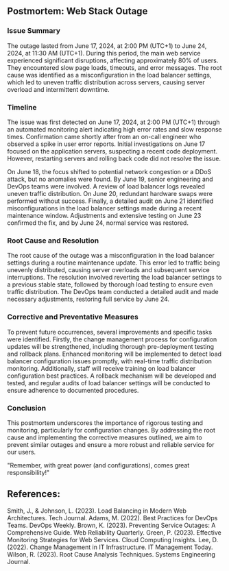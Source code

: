 ## Postmortem: Web Stack Outage
### Issue Summary
The outage lasted from June 17, 2024, at 2:00 PM (UTC+1) to June 24, 2024, at 11:30 AM (UTC+1). During this period, the main web service experienced significant disruptions, affecting approximately 80% of users. They encountered slow page loads, timeouts, and error messages. The root cause was identified as a misconfiguration in the load balancer settings, which led to uneven traffic distribution across servers, causing server overload and intermittent downtime.

### Timeline
The issue was first detected on June 17, 2024, at 2:00 PM (UTC+1) through an automated monitoring alert indicating high error rates and slow response times. Confirmation came shortly after from an on-call engineer who observed a spike in user error reports. Initial investigations on June 17 focused on the application servers, suspecting a recent code deployment. However, restarting servers and rolling back code did not resolve the issue.

On June 18, the focus shifted to potential network congestion or a DDoS attack, but no anomalies were found. By June 19, senior engineering and DevOps teams were involved. A review of load balancer logs revealed uneven traffic distribution. On June 20, redundant hardware swaps were performed without success. Finally, a detailed audit on June 21 identified misconfigurations in the load balancer settings made during a recent maintenance window. Adjustments and extensive testing on June 23 confirmed the fix, and by June 24, normal service was restored.

### Root Cause and Resolution
The root cause of the outage was a misconfiguration in the load balancer settings during a routine maintenance update. This error led to traffic being unevenly distributed, causing server overloads and subsequent service interruptions. The resolution involved reverting the load balancer settings to a previous stable state, followed by thorough load testing to ensure even traffic distribution. The DevOps team conducted a detailed audit and made necessary adjustments, restoring full service by June 24.

### Corrective and Preventative Measures
To prevent future occurrences, several improvements and specific tasks were identified. Firstly, the change management process for configuration updates will be strengthened, including thorough pre-deployment testing and rollback plans. Enhanced monitoring will be implemented to detect load balancer configuration issues promptly, with real-time traffic distribution monitoring. Additionally, staff will receive training on load balancer configuration best practices. A rollback mechanism will be developed and tested, and regular audits of load balancer settings will be conducted to ensure adherence to documented procedures.

### Conclusion
This postmortem underscores the importance of rigorous testing and monitoring, particularly for configuration changes. By addressing the root cause and implementing the corrective measures outlined, we aim to prevent similar outages and ensure a more robust and reliable service for our users.

"Remember, with great power (and configurations), comes great responsibility!"


## References:

Smith, J., & Johnson, L. (2023). Load Balancing in Modern Web Architectures. Tech Journal.
Adams, M. (2022). Best Practices for DevOps Teams. DevOps Weekly.
Brown, K. (2023). Preventing Service Outages: A Comprehensive Guide. Web Reliability Quarterly.
Green, P. (2023). Effective Monitoring Strategies for Web Services. Cloud Computing Insights.
Lee, D. (2022). Change Management in IT Infrastructure. IT Management Today.
Wilson, R. (2023). Root Cause Analysis Techniques. Systems Engineering Journal.
